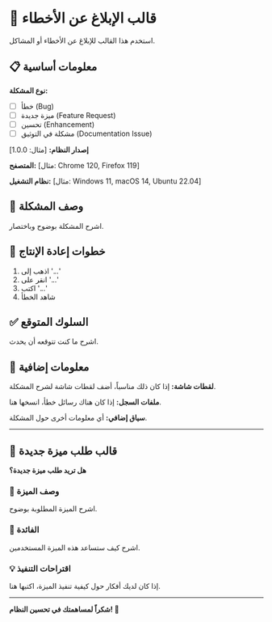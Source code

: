 # 🐛 قالب الإبلاغ عن الأخطاء

استخدم هذا القالب للإبلاغ عن الأخطاء أو المشاكل.

## 📋 معلومات أساسية

**نوع المشكلة:**
- [ ] خطأ (Bug)
- [ ] ميزة جديدة (Feature Request)
- [ ] تحسين (Enhancement)
- [ ] مشكلة في التوثيق (Documentation Issue)

**إصدار النظام:** [مثال: 1.0.0]

**المتصفح:** [مثال: Chrome 120, Firefox 119]

**نظام التشغيل:** [مثال: Windows 11, macOS 14, Ubuntu 22.04]

## 🐛 وصف المشكلة

اشرح المشكلة بوضوح وباختصار.

## 🔄 خطوات إعادة الإنتاج

1. اذهب إلى '...'
2. انقر على '...'
3. اكتب '...'
4. شاهد الخطأ

## ✅ السلوك المتوقع

اشرح ما كنت تتوقعه أن يحدث.

## 📱 معلومات إضافية

**لقطات شاشة:** إذا كان ذلك مناسباً، أضف لقطات شاشة لشرح المشكلة.

**ملفات السجل:** إذا كان هناك رسائل خطأ، انسخها هنا.

**سياق إضافي:** أي معلومات أخرى حول المشكلة.

---

## 🚀 قالب طلب ميزة جديدة

**هل تريد طلب ميزة جديدة؟**

### 📝 وصف الميزة

اشرح الميزة المطلوبة بوضوح.

### 🎯 الفائدة

اشرح كيف ستساعد هذه الميزة المستخدمين.

### 💡 اقتراحات التنفيذ

إذا كان لديك أفكار حول كيفية تنفيذ الميزة، اكتبها هنا.

---

**شكراً لمساهمتك في تحسين النظام! 🎉**

